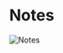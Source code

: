 # Notes

![Notes](https://user-images.githubusercontent.com/94755517/192146851-7d2e58f9-64a9-478e-955a-dbe9b563b595.gif)

